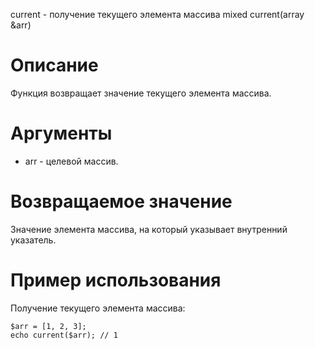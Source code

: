 current - получение текущего элемента массива
    mixed current(array &arr)

Описание
========

Функция возвращает значение текущего элемента массива.

Аргументы
=========

* arr - целевой массив.

Возвращаемое значение
=====================

Значение элемента массива, на который указывает внутренний указатель.

Пример использования
====================

Получение текущего элемента массива:

    $arr = [1, 2, 3];
    echo current($arr); // 1
